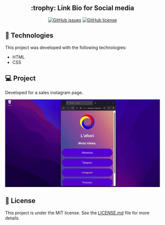 <h2 align="Center">
  :trophy: Link Bio for Social media
</h2>

<div align="Center">
  
  [![GitHub issues](https://img.shields.io/github/issues/antonio-moreira-prog/Login-Responsivo)](https://github.com/antonio-moreira-prog/Login-Responsivo/issues)
  [![GitHub license](https://img.shields.io/github/license/antonio-moreira-prog/Login-Responsivo)](https://github.com/antonio-moreira-prog/Login-Responsivo/blob/main/LICENSE)
  
</div>

## :rocket: Technologies
This project was developed with the following technologies:
- HTML
- CSS

## :computer: Project
Developed for a sales instagram page.

<img src="https://github.com/antonio-moreira-prog/LinkBio/blob/master/img/gif-linkBio.gif">


## :scroll: License
This project is under the MIT license. See the [LICENSE.md] file for more details.

[//]: #
[ LICENSE.md ]: https://github.com/antonio-moreira-prog/Login-Responsivo/blob/main/LICENSE
